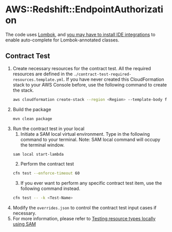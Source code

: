 # AWS::Redshift::EndpointAuthorization

The code uses [Lombok](https://projectlombok.org/), and [you may have to install IDE integrations](https://projectlombok.org/setup/overview) to enable auto-complete for Lombok-annotated classes.

## Contract Test
1. Create necessary resources for the contract test. All the required resources are defined in the `./contract-test-required-resources.template.yml`. If you have never created this CloudFormation stack to your AWS Console before, use the following command to create the stack.
    ```bash
    aws cloudformation create-stack --region <Region> --template-body file://./contract-test-required-resources.template.yml --stack-name "aws-redshift-endpointauthorization-contract-test-required-resources-stack"
    ```
2. Build the package
   ```bash
   mvn clean package
   ```
3. Run the contract test in your local
    1. Initiate a SAM local virtual environment. Type in the following command to your terminal. Note: SAM local command will occupy the terminal window.
    ```bash
    sam local start-lambda
    ```
    2. Perform the contract test
    ```bash
    cfn test --enforce-timeout 60
    ```
    3. If you ever want to perform any specific contract test item, use the following command instead.
    ```bash
    cfn test -- -k <Test-Name>
    ```
4. Modify the `overrides.json` to control the contract test input cases if necessary.
5. For more information, please refer to [Testing resource types locally using SAM](https://docs.aws.amazon.com/cloudformation-cli/latest/userguide/resource-type-test.html)
